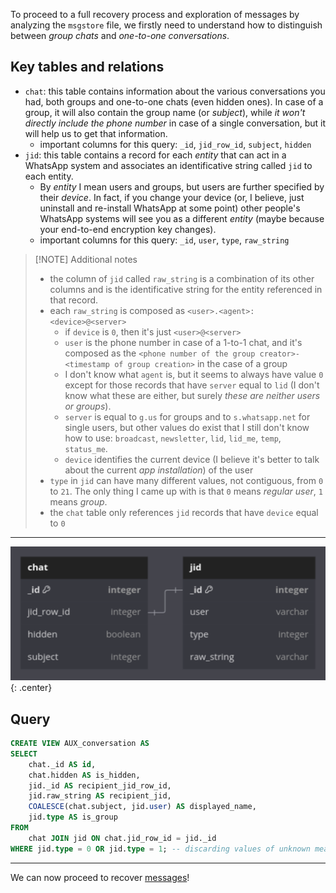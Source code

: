 To proceed to a full recovery process and exploration of messages by analyzing the `msgstore` file, we firstly need to understand how to distinguish between *group chats* and *one-to-one conversations*.
## Key tables and relations
- `chat`: this table contains information about the various conversations you had, both groups and one-to-one chats (even hidden ones). In case of a group, it will also contain the group name (or *subject*), while *it won't directly include the phone number* in case of a single conversation, but it will help us to get that information.
	- important columns for this query: `_id`, `jid_row_id`, `subject`, `hidden`
- `jid`: this table contains a record for each *entity* that can act in a WhatsApp system and associates an identificative string called `jid` to each entity.
	- By *entity* I mean users and groups, but users are further specified by their *device*. In fact, if you change your device (or, I believe, just uninstall and re-install WhatsApp at some point) other people's WhatsApp systems will see you as a different *entity* (maybe because your end-to-end encryption key changes). 
	- important columns for this query: `_id`, `user`, `type`, `raw_string`

> [!NOTE] Additional notes
> - the column of `jid` called `raw_string` is a combination of its other columns and is the identificative string for the entity referenced in that record.
> - each `raw_string` is composed as `<user>.<agent>:<device>@<server>`
> 	- if `device` is `0`, then it's just `<user>@<server>`
> 	- `user` is the phone number in case of a 1-to-1 chat, and it's composed as the `<phone number of the group creator>-<timestamp of group creation>` in the case of a group
> 	- I don't know what `agent` is, but it seems to always have value `0` except for those records that have `server` equal to `lid` (I don't know what these are either, but surely *these are neither users or groups*).
> 	- `server` is equal to `g.us` for groups and to `s.whatsapp.net` for single users, but other values do exist that I still don't know how to use: `broadcast`, `newsletter`, `lid`, `lid_me`, `temp`, `status_me`.
> 	- `device` identifies the current device (I believe it's better to talk about the current *app installation*) of the user
> - `type` in `jid` can have many different values, not contiguous, from `0` to `21`. The only thing I came up with is that `0` means *regular user*, `1` means *group*.
> - the `chat` table only references `jid` records that have `device` equal to `0`

---

![Pasted image 20241001001230.png](img/Pasted%20image%2020241001001230.png){: .center}

## Query 
```SQL
CREATE VIEW AUX_conversation AS 
SELECT
	chat._id AS id,
	chat.hidden AS is_hidden,
	jid._id AS recipient_jid_row_id,
	jid.raw_string AS recipient_jid,
	COALESCE(chat.subject, jid.user) AS displayed_name,
	jid.type AS is_group
FROM
	chat JOIN jid ON chat.jid_row_id = jid._id
WHERE jid.type = 0 OR jid.type = 1; -- discarding values of unknown meaning 
```

---

We can now proceed to recover [messages](Get%20messages%20from%20a%20conversation.md)!
